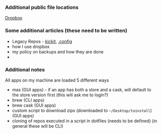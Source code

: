 ### Additional public file locations
[Dropbox](https://db.install.coffee)

### Some additional articles (these need to be written)

* Legacy Repos - [kickit](https://github.com/JaredVogt/kickit), [.config](https://github.com/JaredVogt/.config)
* how I use dropbox
* my policy on backups and how they are done
* 


### Additional notes

All apps on my machine are loaded 5 different ways
* mas (GUI apps) - if an app has both a store and a cask, will default to the store version first (this will ask me to login?)
* brew (CLI apps)
* brew cask (GUI apps)
* custom script to download zips (downloaded to `~/Desktop/toinstall`) (GUI apps)
* cloning of repos executed in a script in dotfiles (needs to be defined) (in general these will be CLI)
